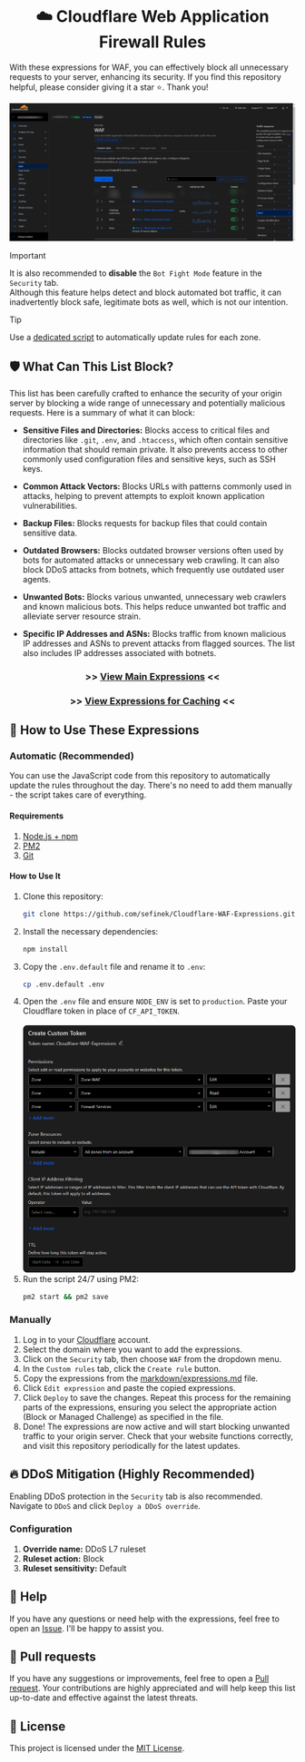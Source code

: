 <div align="center">
    <h1>☁️ Cloudflare Web Application Firewall Rules</h1>
</div>

With these expressions for WAF, you can effectively block all unnecessary requests to your server, enhancing its security.
If you find this repository helpful, please consider giving it a star ⭐. Thank you!

<img src="assets/images/brave_7V0Mb1E81rC0.png" alt="Cloudflare Web Application Firewall (WAF)"> 

> [!IMPORTANT]  
> It is also recommended to **disable** the `Bot Fight Mode` feature in the `Security` tab.  
> Although this feature helps detect and block automated bot traffic, it can inadvertently block safe, legitimate bots as well, which is not our intention.

> [!TIP]  
> Use a [dedicated script](#automatic-installation) to automatically update rules for each zone.


## 🛡️ What Can This List Block?
This list has been carefully crafted to enhance the security of your origin server by blocking a wide range of unnecessary and potentially malicious requests. Here is a summary of what it can block:

- **Sensitive Files and Directories:**
Blocks access to critical files and directories like `.git`, `.env`, and `.htaccess`, which often contain sensitive information that should remain private. It also prevents access to other commonly used configuration files and sensitive keys, such as SSH keys.

- **Common Attack Vectors:**
Blocks URLs with patterns commonly used in attacks, helping to prevent attempts to exploit known application vulnerabilities.

- **Backup Files:**
Blocks requests for backup files that could contain sensitive data.

- **Outdated Browsers:**
Blocks outdated browser versions often used by bots for automated attacks or unnecessary web crawling. It can also block DDoS attacks from botnets, which frequently use outdated user agents.

- **Unwanted Bots:**
Blocks various unwanted, unnecessary web crawlers and known malicious bots. This helps reduce unwanted bot traffic and alleviate server resource strain.

- **Specific IP Addresses and ASNs:**
Blocks traffic from known malicious IP addresses and ASNs to prevent attacks from flagged sources. The list also includes IP addresses associated with botnets.

<div align="center">
   <h3>>> <a href="markdown/expressions.md">View Main Expressions</a> <<</h3>
   <h3>>> <a href="markdown/cache.md">View Expressions for Caching</a> <<</h3>
</div>


## 📝 How to Use These Expressions
### Automatic (Recommended)<div id="automatic-installation"></div>
You can use the JavaScript code from this repository to automatically update the rules throughout the day.
There's no need to add them manually - the script takes care of everything.

#### Requirements
1. [Node.js + npm](https://nodejs.org/en)
2. [PM2](https://www.npmjs.com/package/pm2)
3. [Git](https://git-scm.com/downloads)

#### How to Use It
1. Clone this repository:
   ```bash
   git clone https://github.com/sefinek/Cloudflare-WAF-Expressions.git
   ```
2. Install the necessary dependencies:
   ```bash
   npm install
   ```
3. Copy the `.env.default` file and rename it to `.env`:
   ```bash
   cp .env.default .env
   ```
4. Open the `.env` file and ensure `NODE_ENV` is set to `production`. Paste your Cloudflare token in place of `CF_API_TOKEN`.<br><br>
   ![brave_JDyTDLnUFonD.png](assets/images/brave_JDyTDLnUFonD.png)
5. Run the script 24/7 using PM2:
   ```bash
   pm2 start && pm2 save
   ```

### Manually
1. Log in to your [Cloudflare](https://dash.cloudflare.com) account.
2. Select the domain where you want to add the expressions.
3. Click on the `Security` tab, then choose `WAF` from the dropdown menu.
4. In the `Custom rules` tab, click the `Create rule` button.
5. Copy the expressions from the [markdown/expressions.md](markdown/expressions) file.
6. Click `Edit expression` and paste the copied expressions.
7. Click `Deploy` to save the changes. Repeat this process for the remaining parts of the expressions, ensuring you select the appropriate action (Block or Managed Challenge) as specified in the file.
8. Done! The expressions are now active and will start blocking unwanted traffic to your origin server. Check that your website functions correctly, and visit this repository periodically for the latest updates.


## 🔥 DDoS Mitigation (Highly Recommended)
Enabling DDoS protection in the `Security` tab is also recommended. Navigate to `DDoS` and click `Deploy a DDoS override`.

### Configuration
1. **Override name:** DDoS L7 ruleset
2. **Ruleset action:** Block
3. **Ruleset sensitivity:** Default


## 🤔 Help
If you have any questions or need help with the expressions, feel free to open an [Issue](https://github.com/sefinek/Cloudflare-WAF-Expressions/issues). I'll be happy to assist you.


## 🤝 Pull requests
If you have any suggestions or improvements, feel free to open a [Pull request](https://github.com/sefinek/Cloudflare-WAF-Expressions/pulls). Your contributions are highly appreciated and will help keep this list up-to-date and effective against the latest threats.


## 🔖 License
This project is licensed under the [MIT License](LICENSE).